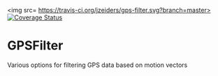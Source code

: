 
<img src= https://travis-ci.org/jzeiders/gps-filter.svg?branch=master>
[![Coverage Status](https://coveralls.io/repos/github/jzeiders/gps-filter/badge.svg)](https://coveralls.io/github/jzeiders/gps-filter)
# GPSFilter
Various options for filtering GPS data based on motion vectors
